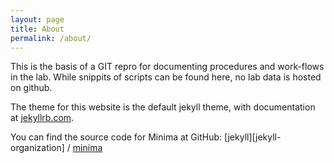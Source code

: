 ```yaml
---
layout: page
title: About
permalink: /about/
---
```

This is the basis of a GIT repro for documenting procedures and work-flows in the lab. While snippits of scripts can be found here, no lab data is hosted on github.


The theme for this website is the default jekyll theme, with documentation at [jekyllrb.com](https://jekyllrb.com/).

You can find the source code for Minima at GitHub:
[jekyll][jekyll-organization] /
[minima](https://github.com/jekyll/minima)
